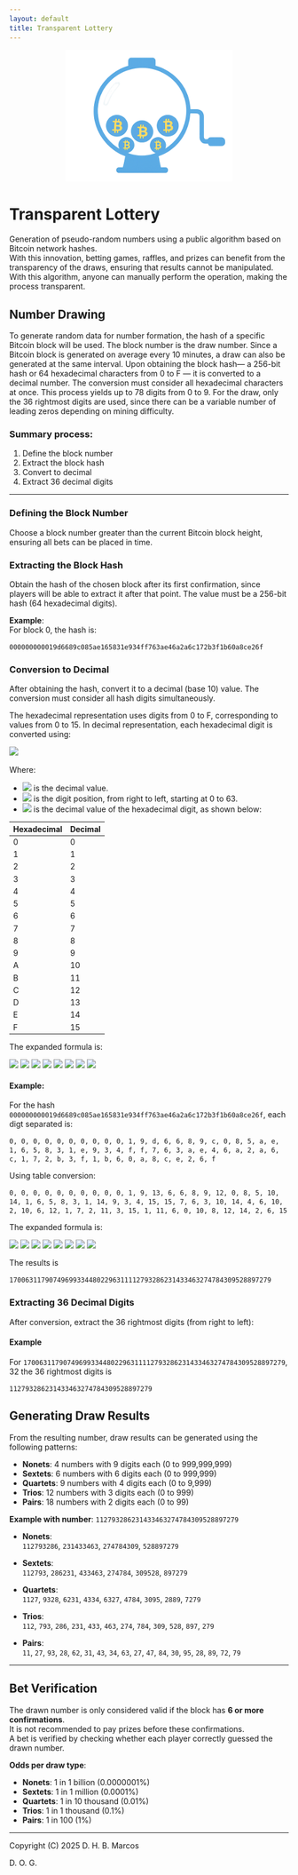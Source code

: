 ```yaml
---
layout: default
title: Transparent Lottery
---
```


<p align="center">
  <img src="transparent-lottery.png" alt="Transparent Lottery Logo" width="300">
</p>

# Transparent Lottery

Generation of pseudo-random numbers using a public algorithm based on Bitcoin network hashes.  
With this innovation, betting games, raffles, and prizes can benefit from the transparency of the draws, ensuring that results cannot be manipulated. With this algorithm, anyone can manually perform the operation, making the process transparent.

## Number Drawing

To generate random data for number formation, the hash of a specific Bitcoin block will be used. The block number is the draw number. Since a Bitcoin block is generated on average every 10 minutes, a draw can also be generated at the same interval. Upon obtaining the block hash— a 256-bit hash or 64 hexadecimal characters from 0 to F — it is converted to a decimal number. The conversion must consider all hexadecimal characters at once. This process yields up to 78 digits from 0 to 9. For the draw, only the 36 rightmost digits are used, since there can be a variable number of leading zeros depending on mining difficulty.

### Summary process:

1. Define the block number  
2. Extract the block hash  
3. Convert to decimal  
4. Extract 36 decimal digits

---

### Defining the Block Number

Choose a block number greater than the current Bitcoin block height, ensuring all bets can be placed in time.

### Extracting the Block Hash

Obtain the hash of the chosen block after its first confirmation, since players will be able to extract it after that point. The value must be a 256-bit hash (64 hexadecimal digits).

**Example**:  
For block 0, the hash is:

```
000000000019d6689c085ae165831e934ff763ae46a2a6c172b3f1b60a8ce26f
```

### Conversion to Decimal

After obtaining the hash, convert it to a decimal (base 10) value. The conversion must consider all hash digits simultaneously.

The hexadecimal representation uses digits from 0 to F, corresponding to values from 0 to 15. In decimal representation, each hexadecimal digit is converted using:

![](https://latex.codecogs.com/svg.image?d=\sum_{i=0}^{i=(64-1)}h_i\cdot&space;16^id=\sum_{i=0}^{i=(64-1)}h_i\cdot&space;16^i)

Where:
- ![](https://latex.codecogs.com/svg.image?d) is the decimal value.
- ![](https://latex.codecogs.com/svg.image?i) is the digit position, from right to left, starting at 0 to 63.
- ![](https://latex.codecogs.com/svg.image?h_i) is the decimal value of the hexadecimal digit, as shown below:

| Hexadecimal | Decimal |
|-------------|---------|
| 0           | 0       |
| 1           | 1       |
| 2           | 2       |
| 3           | 3       |
| 4           | 4       |
| 5           | 5       |
| 6           | 6       |
| 7           | 7       |
| 8           | 8       |
| 9           | 9       |
| A           | 10      |
| B           | 11      |
| C           | 12      |
| D           | 13      |
| E           | 14      |
| F           | 15      |

The expanded formula is:

![](https://latex.codecogs.com/svg.image?d=h_0\cdot16^0&plus;h_1\cdot16^1&plus;h_2\cdot16^2&plus;h_3\cdot16^3&plus;h_4\cdot16^4&plus;h_5\cdot16^5&plus;h_6\cdot16^6&plus;h_7\cdot16^7)
![](https://latex.codecogs.com/svg.image?&plus;h_8\cdot16^8&plus;h_9\cdot16^9&plus;h_10\cdot16^{10}&plus;h_11\cdot16^{11}&plus;h_12\cdot16^{12}&plus;h_13\cdot16^{13}&plus;h_14\cdot16^{14}&plus;h_15\cdot16^{15})
![](https://latex.codecogs.com/svg.image?&plus;h_16\cdot16^{16}&plus;h_17\cdot16^{17}&plus;h_18\cdot16^{18}&plus;h_19\cdot16^{19}&plus;h_20\cdot16^{20}&plus;h_21\cdot16^{21}&plus;h_22\cdot16^{22}&plus;h_23\cdot16^{23})
![](https://latex.codecogs.com/svg.image?&plus;h_24\cdot16^{24}&plus;h_25\cdot16^{25}&plus;h_26\cdot16^{26}&plus;h_27\cdot16^{27}&plus;h_28\cdot16^{28}&plus;h_29\cdot16^{29}&plus;h_30\cdot16^{30}&plus;h_31\cdot16^{31})
![](https://latex.codecogs.com/svg.image?&plus;h_32\cdot16^{32}&plus;h_33\cdot16^{33}&plus;h_34\cdot16^{34}&plus;h_35\cdot16^{35}&plus;h_36\cdot16^{36}&plus;h_37\cdot16^{37}&plus;h_38\cdot16^{38}&plus;h_39\cdot16^{39})
![](https://latex.codecogs.com/svg.image?&plus;h_40\cdot16^{40}&plus;h_41\cdot16^{41}&plus;h_42\cdot16^{42}&plus;h_43\cdot16^{43}&plus;h_44\cdot16^{44}&plus;h_45\cdot16^{45}&plus;h_46\cdot16^{46}&plus;h_47\cdot16^{47})
![](https://latex.codecogs.com/svg.image?&plus;h_48\cdot16^{48}&plus;h_49\cdot16^{49}&plus;h_50\cdot16^{50}&plus;h_51\cdot16^{51}&plus;h_52\cdot16^{52}&plus;h_53\cdot16^{53}&plus;h_54\cdot16^{54}&plus;h_55\cdot16^{55})
![](https://latex.codecogs.com/svg.image?&plus;h_56\cdot16^{56}&plus;h_57\cdot16^{57}&plus;h_58\cdot16^{58}&plus;h_59\cdot16^{59}&plus;h_60\cdot16^{60}&plus;h_61\cdot16^{61}&plus;h_62\cdot16^{62}&plus;h_63\cdot16^{63})

#### Example:  

For the hash `000000000019d6689c085ae165831e934ff763ae46a2a6c172b3f1b60a8ce26f`, each digt separated is:

```
0, 0, 0, 0, 0, 0, 0, 0, 0, 0, 1, 9, d, 6, 6, 8, 9, c, 0, 8, 5, a, e, 1, 6, 5, 8, 3, 1, e, 9, 3, 4, f, f, 7, 6, 3, a, e, 4, 6, a, 2, a, 6, c, 1, 7, 2, b, 3, f, 1, b, 6, 0, a, 8, c, e, 2, 6, f
```

Using table conversion:

```
0, 0, 0, 0, 0, 0, 0, 0, 0, 0, 1, 9, 13, 6, 6, 8, 9, 12, 0, 8, 5, 10, 14, 1, 6, 5, 8, 3, 1, 14, 9, 3, 4, 15, 15, 7, 6, 3, 10, 14, 4, 6, 10, 2, 10, 6, 12, 1, 7, 2, 11, 3, 15, 1, 11, 6, 0, 10, 8, 12, 14, 2, 6, 15
```

The expanded formula is:

![](https://latex.codecogs.com/svg.image?d=0\cdot16^0&plus;0\cdot16^1&plus;0\cdot16^2&plus;0\cdot16^3&plus;0\cdot16^4&plus;0\cdot16^5&plus;0\cdot16^6&plus;0\cdot16^7)
![](https://latex.codecogs.com/svg.image?&plus;0\cdot16^8&plus;0\cdot16^9&plus;1\cdot16^{10}&plus;9\cdot16^{11}&plus;13\cdot16^{12}&plus;6\cdot16^{13}&plus;6\cdot16^{14}&plus;8\cdot16^{15})
![](https://latex.codecogs.com/svg.image?&plus;9\cdot16^{16}&plus;12\cdot16^{17}&plus;0\cdot16^{18}&plus;8\cdot16^{19}&plus;5\cdot16^{20}&plus;10\cdot16^{21}&plus;14\cdot16^{22}&plus;1\cdot16^{23})
![](https://latex.codecogs.com/svg.image?&plus;6\cdot16^{24}&plus;5\cdot16^{25}&plus;8\cdot16^{26}&plus;3\cdot16^{27}&plus;1\cdot16^{28}&plus;14\cdot16^{29}&plus;9\cdot16^{30}&plus;3\cdot16^{31})
![](https://latex.codecogs.com/svg.image?&plus;4\cdot16^{32}&plus;15\cdot16^{33}&plus;15\cdot16^{34}&plus;7\cdot16^{35}&plus;6\cdot16^{36}&plus;3\cdot16^{37}&plus;10\cdot16^{38}&plus;14\cdot16^{39})
![](https://latex.codecogs.com/svg.image?&plus;4\cdot16^{40}&plus;6\cdot16^{41}&plus;10\cdot16^{42}&plus;2\cdot16^{43}&plus;10\cdot16^{44}&plus;6\cdot16^{45}&plus;12\cdot16^{46}&plus;1\cdot16^{47})
![](https://latex.codecogs.com/svg.image?&plus;7\cdot16^{48}&plus;2\cdot16^{49}&plus;11\cdot16^{50}&plus;3\cdot16^{51}&plus;15\cdot16^{52}&plus;1\cdot16^{53}&plus;11\cdot16^{54}&plus;6\cdot16^{55})
![](https://latex.codecogs.com/svg.image?&plus;0\cdot16^{56}&plus;10\cdot16^{57}&plus;8\cdot16^{58}&plus;12\cdot16^{59}&plus;14\cdot16^{60}&plus;2\cdot16^{61}&plus;6\cdot16^{62}&plus;15\cdot16^{63})

The results is

```
170063117907496993344802296311112793286231433463274784309528897279
```

### Extracting 36 Decimal Digits

After conversion, extract the 36 rightmost digits (from right to left):

#### Example

For `170063117907496993344802296311112793286231433463274784309528897279`, 32 the 36 rightmost digits is

```
112793286231433463274784309528897279
```

## Generating Draw Results

From the resulting number, draw results can be generated using the following patterns:

- **Nonets**: 4 numbers with 9 digits each (0 to 999,999,999)  
- **Sextets**: 6 numbers with 6 digits each (0 to 999,999)  
- **Quartets**: 9 numbers with 4 digits each (0 to 9,999)  
- **Trios**: 12 numbers with 3 digits each (0 to 999)  
- **Pairs**: 18 numbers with 2 digits each (0 to 99)

**Example with number**: `112793286231433463274784309528897279`

- **Nonets**:  
  `112793286`, `231433463`, `274784309`, `528897279`

- **Sextets**:  
  `112793`, `286231`, `433463`, `274784`, `309528`, `897279`

- **Quartets**:  
  `1127`, `9328`, `6231`, `4334`, `6327`, `4784`, `3095`, `2889`, `7279`

- **Trios**:  
  `112`, `793`, `286`, `231`, `433`, `463`, `274`, `784`, `309`, `528`, `897`, `279`

- **Pairs**:  
  `11`, `27`, `93`, `28`, `62`, `31`, `43`, `34`, `63`, `27`, `47`, `84`, `30`, `95`, `28`, `89`, `72`, `79`

---

## Bet Verification

The drawn number is only considered valid if the block has **6 or more confirmations**.  
It is not recommended to pay prizes before these confirmations.  
A bet is verified by checking whether each player correctly guessed the drawn number.

**Odds per draw type**:

- **Nonets**: 1 in 1 billion (0.0000001%)  
- **Sextets**: 1 in 1 million (0.0001%)  
- **Quartets**: 1 in 10 thousand (0.01%)  
- **Trios**: 1 in 1 thousand (0.1%)  
- **Pairs**: 1 in 100 (1%)

---
Copyright (C) 2025 D. H. B. Marcos

D. O. G.
